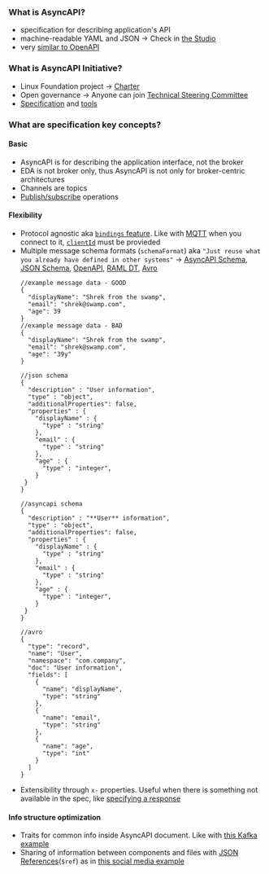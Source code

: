 ### What is AsyncAPI?

  - specification for describing application's API
  - machine-readable YAML and JSON -> Check in [the Studio](https://studio.asyncapi.com/)
  - very [similar to OpenAPI](https://www.asyncapi.com/docs/getting-started/coming-from-openapi)

### What is AsyncAPI Initiative?

  - Linux Foundation project -> [Charter](https://github.com/asyncapi/community/blob/master/CHARTER.md)
  - Open governance -> Anyone can join [Technical Steering Committee](https://www.asyncapi.com/community/tsc)
  - [Specification](https://www.asyncapi.com/docs/specifications/v2.4.0) and [tools](https://www.asyncapi.com/docs/community/tooling)

### What are specification key concepts?

#### Basic

  - AsyncAPI is for describing the application interface, not the broker
  - EDA is not broker only, thus AsyncAPI is not only for broker-centric architectures
  - Channels are topics
  - [Publish/subscribe](https://www.asyncapi.com/blog/publish-subscribe-semantics) operations

#### Flexibility

  - Protocol agnostic aka [`bindings` feature](https://github.com/asyncapi/bindings). Like with [MQTT](https://github.com/asyncapi/bindings/tree/master/mqtt) when you connect to it, [`clientId`](https://github.com/asyncapi/spec/blob/v2.4.0/examples/social-media/comments-service/asyncapi.yaml#L14) must be provieded
  - Multiple message schema formats (`schemaFormat`) aka `"Just reuse what you already have defined in other systems"` -> [AsyncAPI Schema](https://www.asyncapi.com/docs/specifications/v2.4.0#schemaObject), [JSON Schema](https://json-schema.org/), [OpenAPI](https://github.com/OAI/OpenAPI-Specification/blob/3.0.0/versions/3.0.0.md#data-types), [RAML DT](https://github.com/raml-org/raml-spec/blob/master/versions/raml-10/raml-10.md#raml-data-types), [Avro](https://avro.apache.org/docs/current/spec.html)
      ```
      //example message data - GOOD
      {
        "displayName": "Shrek from the swamp",
        "email": "shrek@swamp.com",
        "age": 39
      }
      //example message data - BAD
      {
        "displayName": "Shrek from the swamp",
        "email": "shrek@swamp.com",
        "age": "39y"
      }
      ```
      ```
      //json schema
      {
        "description" : "User information",
        "type" : "object",
        "additionalProperties": false,
        "properties" : {
          "displayName" : {
            "type" : "string"
          },
          "email" : {
            "type" : "string"
          },
          "age" : {
            "type" : "integer",
          }
       }
      }   
      ```
      ```
      //asyncapi schema
      {
        "description" : "**User** information",
        "type" : "object",
        "additionalProperties": false,
        "properties" : {
          "displayName" : {
            "type" : "string"
          },
          "email" : {
            "type" : "string"
          },
          "age" : {
            "type" : "integer",
          }
       }
      }   
      ```
      ```
      //avro
      {
        "type": "record",
        "name": "User",
        "namespace": "com.company",
        "doc": "User information",
        "fields": [
          {
            "name": "displayName",
            "type": "string"
          },
          {
            "name": "email",
            "type": "string"
          },
          {
            "name": "age",
            "type": "int"
          }
        ]
      }
      ```
  - Extensibility through `x-` properties. Useful when there is something not available in the spec, like [specifying a response](https://www.asyncapi.com/blog/websocket-part2#describe-responses---specification-extensions)
  
#### Info structure optimization

  - Traits for common info inside AsyncAPI document. Like with [this Kafka example](https://github.com/asyncapi/spec/blob/v2.4.0/examples/streetlights-kafka.yml#L159)
  - Sharing of information between components and files with [JSON References](https://datatracker.ietf.org/doc/html/draft-pbryan-zyp-json-ref-03)(`$ref`) as in [this social media example](https://github.com/asyncapi/spec/blob/v2.4.0/examples/social-media/comments-service/asyncapi.yaml)